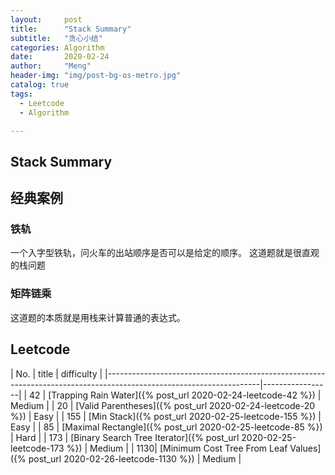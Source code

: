 ```yaml
---
layout:     post
title:      "Stack Summary"
subtitle:   "贪心小结"
categories: Algorithm
date:       2020-02-24
author:     "Meng"
header-img: "img/post-bg-os-metro.jpg"
catalog: true
tags:
  - Leetcode
  - Algorithm

---
```


## Stack Summary
## 经典案例
### 铁轨
一个入字型铁轨，问火车的出站顺序是否可以是给定的顺序。 这道题就是很直观的栈问题
### 矩阵链乘
这道题的本质就是用栈来计算普通的表达式。

## Leetcode

| No. | title                                                                                                        | difficulty      |
|--------------------------------------------------------------------------------------------------------------------|-----------------|
| 42  | [Trapping Rain Water]({% post_url 2020-02-24-leetcode-42 %})                                                 | Medium          |
| 20  | [Valid Parentheses]({% post_url 2020-02-24-leetcode-20 %})                                                   | Easy            |
| 155 | [Min Stack]({% post_url 2020-02-25-leetcode-155 %})                                                          | Easy            |
| 85  | [Maximal Rectangle]({% post_url 2020-02-25-leetcode-85 %})                                                   | Hard            |
| 173 | [Binary Search Tree Iterator]({% post_url 2020-02-25-leetcode-173 %})                                        | Medium          |
| 1130| [Minimum Cost Tree From Leaf Values]({% post_url 2020-02-26-leetcode-1130 %})                                | Medium          |
